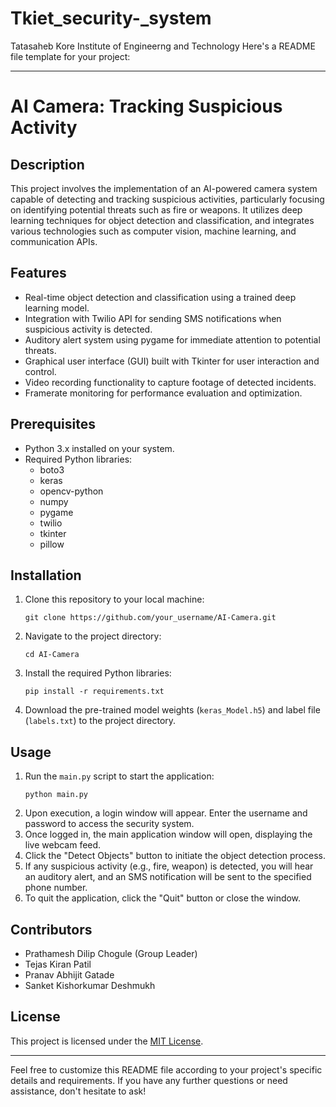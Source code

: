 # Tkiet_security-_system
Tatasaheb Kore Institute of Engineerng and Technology
Here's a README file template for your project:

---

# AI Camera: Tracking Suspicious Activity

## Description
This project involves the implementation of an AI-powered camera system capable of detecting and tracking suspicious activities, particularly focusing on identifying potential threats such as fire or weapons. It utilizes deep learning techniques for object detection and classification, and integrates various technologies such as computer vision, machine learning, and communication APIs.

## Features
- Real-time object detection and classification using a trained deep learning model.
- Integration with Twilio API for sending SMS notifications when suspicious activity is detected.
- Auditory alert system using pygame for immediate attention to potential threats.
- Graphical user interface (GUI) built with Tkinter for user interaction and control.
- Video recording functionality to capture footage of detected incidents.
- Framerate monitoring for performance evaluation and optimization.

## Prerequisites
- Python 3.x installed on your system.
- Required Python libraries:
  - boto3
  - keras
  - opencv-python
  - numpy
  - pygame
  - twilio
  - tkinter
  - pillow

## Installation
1. Clone this repository to your local machine:
   ```
   git clone https://github.com/your_username/AI-Camera.git
   ```
2. Navigate to the project directory:
   ```
   cd AI-Camera
   ```
3. Install the required Python libraries:
   ```
   pip install -r requirements.txt
   ```
4. Download the pre-trained model weights (`keras_Model.h5`) and label file (`labels.txt`) to the project directory.

## Usage
1. Run the `main.py` script to start the application:
   ```
   python main.py
   ```
2. Upon execution, a login window will appear. Enter the username and password to access the security system.
3. Once logged in, the main application window will open, displaying the live webcam feed.
4. Click the "Detect Objects" button to initiate the object detection process.
5. If any suspicious activity (e.g., fire, weapon) is detected, you will hear an auditory alert, and an SMS notification will be sent to the specified phone number.
6. To quit the application, click the "Quit" button or close the window.

## Contributors
- Prathamesh Dilip Chogule (Group Leader)
- Tejas Kiran Patil
- Pranav Abhijit Gatade
- Sanket Kishorkumar Deshmukh

## License
This project is licensed under the [MIT License](LICENSE).

---

Feel free to customize this README file according to your project's specific details and requirements. If you have any further questions or need assistance, don't hesitate to ask!
